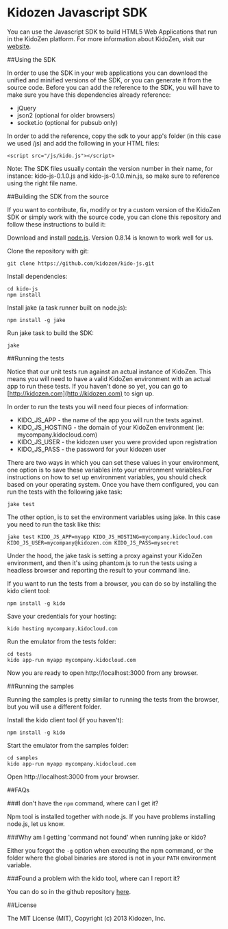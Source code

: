 Kidozen Javascript SDK
======================

You can use the Javascript SDK to build HTML5 Web Applications that run in the KidoZen platform. For more information about KidoZen, visit our [website](http://kidozen.com).

##Using the SDK

In order to use the SDK in your web applications you can download the unified and minified versions of the SDK, or you can generate it from the source code. Before you can add the reference to the SDK, you will have to make sure you have this dependencies already reference:

- jQuery
- json2 (optional for older browsers)
- socket.io (optional for pubsub only)

In order to add the reference, copy the sdk to your app's folder (in this case we used /js) and add the following in your HTML files:

	<script src="/js/kido.js"></script>

Note: The SDK files usually contain the version number in their name, for instance: kido-js-0.1.0.js and kido-js-0.1.0.min.js, so make sure to reference using the right file name.

##Building the SDK from the source

If you want to contribute, fix, modify or try a custom version of the KidoZen SDK or simply work with the source code, you can clone this repository and follow these instructions to build it:

Download and install [node.js](http://nodejs.org). Version 0.8.14 is known to work well for us.

Clone the repository with git:

	git clone https://github.com/kidozen/kido-js.git

Install dependencies:

	cd kido-js
	npm install

Install jake (a task runner built on node.js):

	npm install -g jake

Run jake task to build the SDK:

	jake

##Running the tests

Notice that our unit tests run against an actual instance of KidoZen. This means you will need to have a valid KidoZen environment with an actual app to run these tests. If you haven't done so yet, you can go to [http://kidozen.com](http://kidozen.com) to sign up.

In order to run the tests you will need four pieces of information:

- KIDO_JS_APP		- the name of the app you will run the tests against.
- KIDO_JS_HOSTING	- the domain of your KidoZen environment (ie: mycompany.kidocloud.com)
- KIDO_JS_USER		- the kidozen user you were provided upon registration
- KIDO_JS_PASS		- the password for your kidozen user



There are two ways in which you can set these values in your environment, one option is to save these variables into your environment variables.For instructions on how to set up environment variables, you should check based on your operating system. Once you have them configured, you can run the tests with the following jake task:

	jake test

The other option, is to set the environment variables using jake. In this case you need to run the task like this:

	jake test KIDO_JS_APP=myapp KIDO_JS_HOSTING=mycompany.kidocloud.com KIDO_JS_USER=mycompany@kidozen.com KIDO_JS_PASS=mysecret

Under the hood, the jake task is setting a proxy against your KidoZen environment, and then it's using phantom.js to run the tests using a headless browser and reporting the result to your command line.

If you want to run the tests from a browser, you can do so by installing the kido client tool:

	npm install -g kido

Save your credentials for your hosting:

	kido hosting mycompany.kidocloud.com

Run the emulator from the tests folder:

	cd tests
	kido app-run myapp mycompany.kidocloud.com

Now you are ready to open http://localhost:3000 from any browser.

##Running the samples

Running the samples is pretty similar to running the tests from the browser, but you will use a different folder.

Install the kido client tool (if you haven't):

	npm install -g kido

Start the emulator from the samples folder:

	cd samples
	kido app-run myapp mycompany.kidocloud.com

Open http://localhost:3000 from your browser.

##FAQs

###I don't have the `npm` command, where can I get it?

Npm tool is installed together with node.js. If you have problems installing node.js, let us know.

###Why am I getting 'command not found' when running jake or kido?

Either you forgot the `-g` option when executing the npm command, or the folder where the global binaries are stored is not in your `PATH` environment variable.

###Found a problem with the kido tool, where can I report it?

You can do so in the github repository [here](https://github.com/kidozen/kido).

##License

The MIT License (MIT), Copyright (c) 2013 Kidozen, Inc.